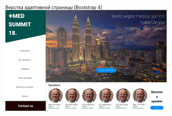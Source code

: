 Верстка адаптивной страницы [Bootstrap 4]
![](https://github.com/AKopytenko/Templates/blob/master/medical/medical-preview.jpg)